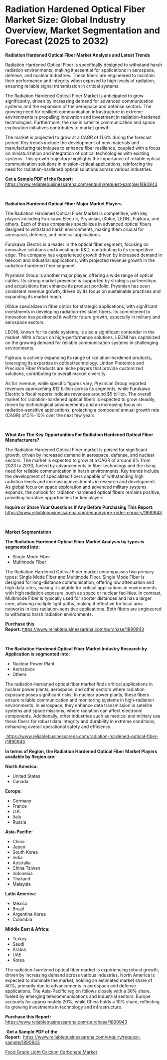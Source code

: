 <p><h1>Radiation Hardened Optical Fiber Market Size: Global Industry Overview, Market Segmentation and Forecast (2025 to 2032)</h1></p><p><strong>Radiation Hardened Optical Fiber Market Analysis and Latest Trends</strong></p>
<p><p>Radiation Hardened Optical Fiber is specifically designed to withstand harsh radiation environments, making it essential for applications in aerospace, defense, and nuclear industries. These fibers are engineered to maintain their performance and integrity when exposed to high levels of radiation, ensuring reliable signal transmission in critical systems.</p><p>The Radiation Hardened Optical Fiber Market is anticipated to grow significantly, driven by increasing demand for advanced communication systems and the expansion of the aerospace and defense sectors. The growing need for resilient communication infrastructure in extreme environments is propelling innovation and investment in radiation-hardened technologies. Furthermore, the rise in satellite communication and space exploration initiatives contributes to market growth.</p><p>The market is projected to grow at a CAGR of 11.6% during the forecast period. Key trends include the development of new materials and manufacturing techniques to enhance fiber resilience, coupled with a focus on miniaturization and integration of optical technologies with existing systems. This growth trajectory highlights the importance of reliable optical communication solutions in mission-critical applications, reinforcing the need for radiation-hardened optical solutions across various industries.</p></p>
<p><strong>Get a Sample PDF of the Report:&nbsp;</strong> <a href="https://www.reliablebusinessarena.com/enquiry/request-sample/1890943?utm_campaign=1143&utm_medium=2&utm_source=Github&utm_content=ia&utm_term=03042025&utm_id=radiation-hardened-optical-fiber">https://www.reliablebusinessarena.com/enquiry/request-sample/1890943</a></p>
<p>&nbsp;</p>
<p><strong>Radiation Hardened Optical Fiber Major Market Players</strong></p>
<p><p>The Radiation Hardened Optical Fiber Market is competitive, with key players including Furukawa Electric, Prysmian, iXblue, LEONI, Fujikura, and others. Each of these companies specializes in advanced optical fibers designed to withstand harsh environments, making them crucial for aerospace, defense, and medical applications.</p><p>Furukawa Electric is a leader in the optical fiber segment, focusing on innovative solutions and investing in R&D, contributing to its competitive edge. The company has experienced growth driven by increased demand in telecom and industrial applications, with projected revenue growth in the radiation-hardened fiber segment.</p><p>Prysmian Group is another major player, offering a wide range of optical cables. Its strong market presence is supported by strategic partnerships and acquisitions that enhance its product portfolio. Prysmian has seen consistent revenue growth, driven by its focus on sustainable practices and expanding its market reach.</p><p>iXblue specializes in fiber optics for strategic applications, with significant investments in developing radiation-resistant fibers. Its commitment to innovation has positioned it well for future growth, especially in military and aerospace sectors.</p><p>LEONI, known for its cable systems, is also a significant contender in the market. With a focus on high-performance solutions, LEONI has capitalized on the growing demand for reliable communication systems in challenging environments.</p><p>Fujikura is actively expanding its range of radiation-hardened products, leveraging its expertise in optical technology. Linden Photonics and Precision Fiber Products are niche players that provide customized solutions, contributing to overall market diversity.</p><p>As for revenue, while specific figures vary, Prysmian Group reported revenues approaching $12 billion across its segments, while Furukawa Electric's fiscal reports indicate revenues around $5 billion. The overall market for radiation-hardened optical fibers is expected to grow steadily, driven by technological advancements and an increasing focus on radiation-sensitive applications, projecting a compound annual growth rate (CAGR) of 5%-10% over the next few years.</p></p>
<p>&nbsp;</p>
<p><strong>What Are The Key Opportunities For Radiation Hardened Optical Fiber Manufacturers?</strong></p>
<p><p>The Radiation Hardened Optical Fiber market is poised for significant growth, driven by increased demand in aerospace, defense, and nuclear sectors. The market is expected to grow at a CAGR of around 6% from 2023 to 2030, fueled by advancements in fiber technology and the rising need for reliable communication in harsh environments. Key trends include the development of specialized fibers capable of withstanding high radiation levels and increasing investments in research and development. As global focus on space exploration and advanced military systems expands, the outlook for radiation-hardened optical fibers remains positive, providing lucrative opportunities for key players.</p></p>
<p><strong>Inquire or Share Your Questions If Any Before Purchasing This Report:</strong> <a href="https://www.reliablebusinessarena.com/enquiry/pre-order-enquiry/1890943?utm_campaign=1143&utm_medium=2&utm_source=Github&utm_content=ia&utm_term=03042025&utm_id=radiation-hardened-optical-fiber">https://www.reliablebusinessarena.com/enquiry/pre-order-enquiry/1890943</a></p>
<p>&nbsp;</p>
<p><strong>Market Segmentation</strong></p>
<p><strong>The Radiation Hardened Optical Fiber Market Analysis by types is segmented into:</strong></p>
<p><ul><li>Single Mode Fiber</li><li>Multimode Fiber</li></ul></p>
<p><p>The Radiation Hardened Optical Fiber market encompasses two primary types: Single Mode Fiber and Multimode Fiber. Single Mode Fiber is designed for long-distance communication, offering low attenuation and high data rates, making it suitable for critical applications in environments with high radiation exposure, such as space or nuclear facilities. In contrast, Multimode Fiber is typically used for shorter distances and has a larger core, allowing multiple light paths, making it effective for local area networks in less radiation-sensitive applications. Both fibers are engineered to withstand harsh radiation environments.</p></p>
<p><strong>Purchase this Report:&nbsp;</strong><a href="https://www.reliablebusinessarena.com/purchase/1890943?utm_campaign=1143&utm_medium=2&utm_source=Github&utm_content=ia&utm_term=03042025&utm_id=radiation-hardened-optical-fiber">https://www.reliablebusinessarena.com/purchase/1890943</a></p>
<p>&nbsp;</p>
<p><strong>The Radiation Hardened Optical Fiber Market Industry Research by Application is segmented into:</strong></p>
<p><ul><li>Nuclear Power Plant</li><li>Aerospace</li><li>Others</li></ul></p>
<p><p>The radiation-hardened optical fiber market finds critical applications in nuclear power plants, aerospace, and other sectors where radiation exposure poses significant risks. In nuclear power plants, these fibers ensure reliable communication and monitoring systems in high-radiation environments. In aerospace, they enhance data transmission in satellite systems and space missions, where radiation can affect electronic components. Additionally, other industries such as medical and military use these fibers for robust data integrity and durability in extreme conditions, enhancing overall operational safety and efficiency.</p></p>
<p><a href="https://www.reliablebusinessarena.com/radiation-hardened-optical-fiber-r1890943?utm_campaign=1143&utm_medium=2&utm_source=Github&utm_content=ia&utm_term=03042025&utm_id=radiation-hardened-optical-fiber">&nbsp;https://www.reliablebusinessarena.com/radiation-hardened-optical-fiber-r1890943</a></p>
<p><strong>In terms of Region, the Radiation Hardened Optical Fiber Market Players available by Region are:</strong></p>
<p>
    <p> <strong> North America: </strong>
        <ul>
            <li>United States</li>
            <li>Canada</li>
        </ul>
        </p> 
    <p> <strong> Europe: </strong>
        <ul>
            <li>Germany</li>
            <li>France</li>
            <li>U.K.</li>
            <li>Italy</li>
            <li>Russia</li>
        </ul>
        </p> 
    <p> <strong> Asia-Pacific: </strong>
        <ul>
            <li>China</li>
            <li>Japan</li>
            <li>South Korea</li>
            <li>India</li>
            <li>Australia</li>
            <li>China Taiwan</li>
            <li>Indonesia</li>
            <li>Thailand</li>
            <li>Malaysia</li>
        </ul>
        </p> 
    <p> <strong> Latin America: </strong>
        <ul>
            <li>Mexico</li>
            <li>Brazil</li>
            <li>Argentina Korea</li>
            <li>Colombia</li>
        </ul>
        </p> 
    <p> <strong> Middle East & Africa: </strong>
        <ul>
            <li>Turkey</li>
            <li>Saudi</li>
            <li>Arabia</li>
            <li>UAE</li>
            <li>Korea</li>
        </ul>
    </p>
    </p>
<p><p>The radiation-hardened optical fiber market is experiencing robust growth, driven by increasing demand across various industries. North America is expected to dominate the market, holding an estimated market share of 40%, primarily due to advancements in aerospace and defense applications. The Asia-Pacific region follows closely with a 30% share, fueled by emerging telecommunications and industrial sectors. Europe accounts for approximately 20%, while China holds a 10% share, reflecting its growing investments in technology and infrastructure.</p></p>
<p><strong>Purchase this Report: </strong><a href="https://www.reliablebusinessarena.com/purchase/1890943?utm_campaign=1143&utm_medium=2&utm_source=Github&utm_content=ia&utm_term=03042025&utm_id=radiation-hardened-optical-fiber">https://www.reliablebusinessarena.com/purchase/1890943</a></p>
<p>&nbsp;<strong>Get a Sample PDF of the Report:&nbsp;&nbsp;</strong><a href="https://www.reliablebusinessarena.com/enquiry/request-sample/1890943?utm_campaign=1143&utm_medium=2&utm_source=Github&utm_content=ia&utm_term=03042025&utm_id=radiation-hardened-optical-fiber">https://www.reliablebusinessarena.com/enquiry/request-sample/1890943</a></p>
<p><strong></strong></p>
<p><p><a href="https://github.com/yoshih12/Market-Research-Report-List-4/blob/main/food-grade-light-calcium-carbonate-market.md?utm_campaign=1143&utm_medium=2&utm_source=Github&utm_content=ia&utm_term=03042025&utm_id=radiation-hardened-optical-fiber">Food Grade Light Calcium Carbonate Market</a></p></p>